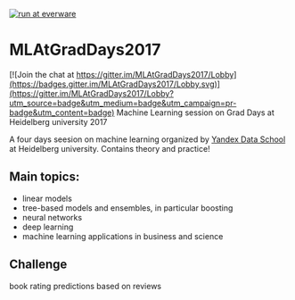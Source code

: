 [![run at everware](https://img.shields.io/badge/run%20me-@everware-blue.svg?style=flat)](https://everware.rep.school.yandex.net/hub/oauth_login?repourl=https://github.com/yandexdataschool/MLAtGradDays2017.git)

# MLAtGradDays2017

[![Join the chat at https://gitter.im/MLAtGradDays2017/Lobby](https://badges.gitter.im/MLAtGradDays2017/Lobby.svg)](https://gitter.im/MLAtGradDays2017/Lobby?utm_source=badge&utm_medium=badge&utm_campaign=pr-badge&utm_content=badge)
Machine Learning session on Grad Days at Heidelberg university 2017

A four days seesion on machine learning organized by [Yandex Data School](https://yandexdataschool.com/) at Heidelberg university. Contains theory and practice!

## Main topics:

- linear models
- tree-based models and ensembles, in particular boosting
- neural networks
- deep learning
- machine learning applications in business and science

## Challenge

book rating predictions based on reviews 
